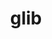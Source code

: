 ---
title: "glib"
layout: cache
categories: [package, v0.23.0]
meta: {"versions": ["2.78.3"], "compilers": ["gcc@=11.1.0", "gcc@=11.4.0", "gcc@=7.3.1", "gcc@=7.5.0", "gcc@=9.4.0", "oneapi@=2024.2.1"], "oss": ["amzn2", "ubuntu18.04", "ubuntu20.04", "ubuntu22.04"], "platforms": ["linux"], "targets": ["aarch64", "neoverse_n1", "neoverse_v1", "neoverse_v2", "ppc64le", "x86_64_v3"], "stacks": ["aws-isc", "aws-isc-aarch64", "data-vis-sdk", "e4s", "e4s-neoverse-v2", "e4s-neoverse_v1", "e4s-oneapi", "e4s-power", "radiuss", "root", "tutorial"], "num_specs": 10, "num_specs_by_stack": {"root": 10, "aws-isc-aarch64": 2, "aws-isc": 1, "radiuss": 1, "e4s-power": 1, "data-vis-sdk": 1, "e4s-neoverse_v1": 1, "e4s-neoverse-v2": 1, "tutorial": 1, "e4s": 1, "e4s-oneapi": 1}}
spec_details: [{"hash": "eh4ykdivxhfc2bxyu5ctpfkoxugy6vqr", "compiler": "gcc@=7.3.1", "versions": ["2.78.3"], "os": "amzn2", "platform": "linux", "target": "aarch64", "variants": ["build_system=meson", "buildtype=release", "default_library=shared", "~libmount", "~strip", "tracing=none"], "stacks": ["root", "aws-isc-aarch64"], "size": "-", "tarball": "https://binaries.spack.io/v0.23.0/build_cache/linux-amzn2-aarch64/gcc-7.3.1/glib-2.78.3/linux-amzn2-aarch64-gcc-7.3.1-glib-2.78.3-eh4ykdivxhfc2bxyu5ctpfkoxugy6vqr.spack"}, {"hash": "zhoy57lyuucgoj4xootqgmit33jvaqj4", "compiler": "gcc@=7.3.1", "versions": ["2.78.3"], "os": "amzn2", "platform": "linux", "target": "neoverse_n1", "variants": ["build_system=meson", "buildtype=release", "default_library=shared", "~libmount", "~strip", "tracing=none"], "stacks": ["root", "aws-isc-aarch64"], "size": "-", "tarball": "https://binaries.spack.io/v0.23.0/build_cache/linux-amzn2-neoverse_n1/gcc-7.3.1/glib-2.78.3/linux-amzn2-neoverse_n1-gcc-7.3.1-glib-2.78.3-zhoy57lyuucgoj4xootqgmit33jvaqj4.spack"}, {"hash": "g55soesi7hwqdcg7bdrrvapsfam6cbtk", "compiler": "gcc@=7.3.1", "versions": ["2.78.3"], "os": "amzn2", "platform": "linux", "target": "x86_64_v3", "variants": ["build_system=meson", "buildtype=release", "default_library=shared", "~libmount", "~strip", "tracing=none"], "stacks": ["root", "aws-isc"], "size": "-", "tarball": "https://binaries.spack.io/v0.23.0/build_cache/linux-amzn2-x86_64_v3/gcc-7.3.1/glib-2.78.3/linux-amzn2-x86_64_v3-gcc-7.3.1-glib-2.78.3-g55soesi7hwqdcg7bdrrvapsfam6cbtk.spack"}, {"hash": "iq3776ziooxtmgwlwybezmq4xke757r3", "compiler": "gcc@=7.5.0", "versions": ["2.78.3"], "os": "ubuntu18.04", "platform": "linux", "target": "x86_64_v3", "variants": ["build_system=meson", "buildtype=release", "default_library=shared", "~libmount", "~strip", "tracing=none"], "stacks": ["root", "radiuss"], "size": "-", "tarball": "https://binaries.spack.io/v0.23.0/build_cache/linux-ubuntu18.04-x86_64_v3/gcc-7.5.0/glib-2.78.3/linux-ubuntu18.04-x86_64_v3-gcc-7.5.0-glib-2.78.3-iq3776ziooxtmgwlwybezmq4xke757r3.spack"}, {"hash": "7hgj5pxogrw2rtdehp2frzjazew2bdk3", "compiler": "gcc@=9.4.0", "versions": ["2.78.3"], "os": "ubuntu20.04", "platform": "linux", "target": "ppc64le", "variants": ["build_system=meson", "buildtype=release", "default_library=shared", "~libmount", "~strip", "tracing=none"], "stacks": ["root", "e4s-power"], "size": "-", "tarball": "https://binaries.spack.io/v0.23.0/build_cache/linux-ubuntu20.04-ppc64le/gcc-9.4.0/glib-2.78.3/linux-ubuntu20.04-ppc64le-gcc-9.4.0-glib-2.78.3-7hgj5pxogrw2rtdehp2frzjazew2bdk3.spack"}, {"hash": "zduhloy3rsrzewxdadqi3rdjgblvsjm3", "compiler": "gcc@=11.1.0", "versions": ["2.78.3"], "os": "ubuntu20.04", "platform": "linux", "target": "x86_64_v3", "variants": ["build_system=meson", "buildtype=release", "default_library=shared", "~libmount", "~strip", "tracing=none"], "stacks": ["root", "data-vis-sdk"], "size": "-", "tarball": "https://binaries.spack.io/v0.23.0/build_cache/linux-ubuntu20.04-x86_64_v3/gcc-11.1.0/glib-2.78.3/linux-ubuntu20.04-x86_64_v3-gcc-11.1.0-glib-2.78.3-zduhloy3rsrzewxdadqi3rdjgblvsjm3.spack"}, {"hash": "ivu4wtgdk6j4ciuochozot23q45diwpl", "compiler": "gcc@=11.4.0", "versions": ["2.78.3"], "os": "ubuntu22.04", "platform": "linux", "target": "neoverse_v1", "variants": ["build_system=meson", "buildtype=release", "default_library=shared", "~libmount", "~strip", "tracing=none"], "stacks": ["root", "e4s-neoverse_v1"], "size": "-", "tarball": "https://binaries.spack.io/v0.23.0/build_cache/linux-ubuntu22.04-neoverse_v1/gcc-11.4.0/glib-2.78.3/linux-ubuntu22.04-neoverse_v1-gcc-11.4.0-glib-2.78.3-ivu4wtgdk6j4ciuochozot23q45diwpl.spack"}, {"hash": "x2yke7nb2k5q4ye2bjky3jrfb5qk7ln3", "compiler": "gcc@=11.4.0", "versions": ["2.78.3"], "os": "ubuntu22.04", "platform": "linux", "target": "neoverse_v2", "variants": ["build_system=meson", "buildtype=release", "default_library=shared", "~libmount", "~strip", "tracing=none"], "stacks": ["e4s-neoverse-v2", "root"], "size": "-", "tarball": "https://binaries.spack.io/v0.23.0/build_cache/linux-ubuntu22.04-neoverse_v2/gcc-11.4.0/glib-2.78.3/linux-ubuntu22.04-neoverse_v2-gcc-11.4.0-glib-2.78.3-x2yke7nb2k5q4ye2bjky3jrfb5qk7ln3.spack"}, {"hash": "rf4t3xsioshh3nqvngwx3ph3e2cttmjt", "compiler": "gcc@=11.4.0", "versions": ["2.78.3"], "os": "ubuntu22.04", "platform": "linux", "target": "x86_64_v3", "variants": ["build_system=meson", "buildtype=release", "default_library=shared", "~libmount", "~strip", "tracing=none"], "stacks": ["root", "tutorial", "e4s"], "size": "-", "tarball": "https://binaries.spack.io/v0.23.0/build_cache/linux-ubuntu22.04-x86_64_v3/gcc-11.4.0/glib-2.78.3/linux-ubuntu22.04-x86_64_v3-gcc-11.4.0-glib-2.78.3-rf4t3xsioshh3nqvngwx3ph3e2cttmjt.spack"}, {"hash": "cwom4r5afzqib4zvsyxg3om7lyclavyv", "compiler": "oneapi@=2024.2.1", "versions": ["2.78.3"], "os": "ubuntu22.04", "platform": "linux", "target": "x86_64_v3", "variants": ["build_system=meson", "buildtype=release", "default_library=shared", "~libmount", "~strip", "tracing=none"], "stacks": ["e4s-oneapi", "root"], "size": "-", "tarball": "https://binaries.spack.io/v0.23.0/build_cache/linux-ubuntu22.04-x86_64_v3/oneapi-2024.2.1/glib-2.78.3/linux-ubuntu22.04-x86_64_v3-oneapi-2024.2.1-glib-2.78.3-cwom4r5afzqib4zvsyxg3om7lyclavyv.spack"}]
---